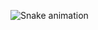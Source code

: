 ![Snake animation](https://github.com/micahelyuen89/michaelyuen89/blob/output/github-contribution-grid-snake.svg)
